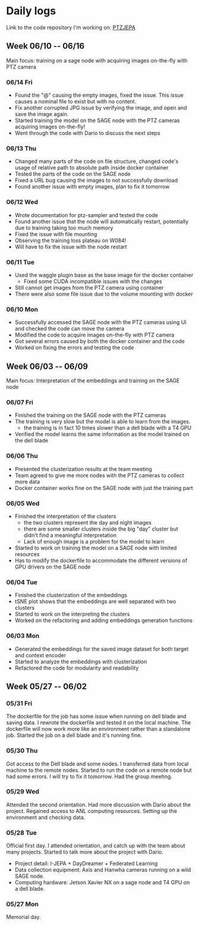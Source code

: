 # Daily logs

Link to the code repository I'm working on: [PTZJEPA](https://github.com/Brookluo/PTZJEPA/tree/main)

## Week 06/10 -- 06/16

Main focus: training on a sage node with acquiring images on-the-fly with PTZ camera

### 06/14 Fri

- Found the "@" causing the empty images, fixed the issue. This issue causes a nominal file to exist but with no content.
- Fix another corrupted JPG issue by verifying the image, and open and save the image again.
- Started training the model on the SAGE node with the PTZ cameras acquiring images on-the-fly!
- Went through the code with Dario to discuss the next steps

### 06/13 Thu

- Changed many parts of the code on file structure, changed code's usage of relative path to absolute path inside docker container
- Tested the parts of the code on the SAGE node
- Fixed a URL bug causing the images to not successfully download
- Found another issue with empty images, plan to fix it tomorrow

### 06/12 Wed

- Wrote documentation for ptz-sampler and tested the code
- Found another issue that the node will automatically restart, potentially due to training taking too much memory
- Fixed the issue with file mounting
- Observing the training loss plateau on W084!
- Will have to fix the issue with the node restart

### 06/11 Tue

- Used the waggle plugin base as the base image for the docker container
  - Fixed some CUDA incompatible issues with the changes
- Still cannot get images from the PTZ camera using container
- There were also some file issue due to the volume mounting with docker

### 06/10 Mon

- Successfully accessed the SAGE node with the PTZ cameras using UI and checked the code can move the camera
- Modified the code to acquire images on-the-fly with PTZ camera
- Got several errors caused by both the docker container and the code
- Worked on fixing the errors and testing the code

## Week 06/03 -- 06/09

Main focus: Interpretation of the embeddings and training on the SAGE node

### 06/07 Fri

- Finished the training on the SAGE node with the PTZ cameras
- The training is very slow but the model is able to learn from the images.
  - the training is in fact 10 times slower than a dell blade with a T4 GPU
- Verified the model learns the same information as the model trained on the dell blade

### 06/06 Thu

- Presented the clusterization results at the team meeting
- Team agreed to give me more nodes with the PTZ cameras to collect more data
- Docker container works fine on the SAGE node with just the training part

### 06/05 Wed

- Finished the interpretation of the clusters
  - the two clusters represent the day and night images
  - there are some smaller clusters inside the big "day" cluster but didn't find a meaningful interpretation
  - Lack of enough image is a problem for the model to learn
- Started to work on training the model on a SAGE node with limited resources
- Has to modify the dockerfile to accommodate the different versions of GPU drivers on the SAGE node

### 06/04 Tue

- Finished the clusterization of the embeddings
- tSNE plot shows that the embeddings are well separated with two clusters
- Started to work on the interpreting the clusters
- Worked on the refactoring and adding embeddings generation functions

### 06/03 Mon

- Generated the embeddings for the saved image dataset for both target and context encoder
- Started to analyze the embeddings with clusterization
- Refactored the code for modularity and readability

## Week 05/27 -- 06/02

### 05/31 Fri

The dockerfile for the job has some issue when running on dell blade and saving data.
I rewrote the dockerfile and tested it on the local machine.
The dockerfile will now work more like an environment rather than a standalone job.
Started the job on a dell blade and it's running fine.

### 05/30 Thu

Got access to the Dell blade and some nodes.
I transferred data from local machine to the remote nodes.
Started to run the code on a remote node but had some errors.
I will try to fix it tomorrow. Had the group meeting.

### 05/29 Wed

Attended the second orientation. Had more discussion with Dario about the project.
Regained access to ANL computing resources.
Setting up the environment and checking data.

### 05/28 Tue

Official first day. I attended orientation, and catch up with the team about many projects.
Started to talk more about the project with Dario.

- Project detail: I-JEPA + DayDreamer + Federated Learning
- Data collection equipment: Axis and Hanwha cameras running on a wild SAGE node.
- Computing hardware: Jetson Xavier NX on a sage node and T4 GPU on a dell blade.

### 05/27 Mon

Memorial day.
